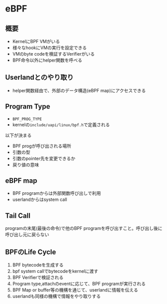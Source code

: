 # eBPF

## 概要

* KernelにBPF VMがいる
* 様々なhookにVMの実行を設定できる
* VMのbyte codeを検証するVerifierがいる
* BPF命令以外にhelper関数を呼べる

## Userlandとのやり取り

* helper関数経由で、外部のデータ構造(eBPF map)にアクセスできる

## Program Type


* `BPF_PROG_TYPE`
* kernelの`include/uapi/linux/bpf.h`で定義される

以下が決まる

* BPF progが呼び出される場所
* 引数の型
* 引数のpointer先を変更できるか
* 戻り値の意味

## eBPF map

* BPF programからは外部関数呼び出しで利用
* userlandからはsystem call

## Tail Call

programの末尾(最後の命令)で他のBPF programを呼び出すこと。呼び出し後に呼び出し元に戻らない

## BPFのLife Cycle

1. BPF bytecodeを生成する
2. bpf system callでbytecodeをkernelに渡す
3. BPF Verifierで検証される
4. Program type,attachのeventに応じて、BPF programが実行される
5. BPF Map or buffer等の機構を通じて、userlandに情報を伝える
6. userlandも同様の機構で情報をやり取りする
